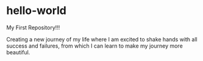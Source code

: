 # hello-world
My First Repository!!!

Creating a new journey of my life where I am excited to shake hands with all success and failures,
from which I can learn to make my journey more beautiful.
